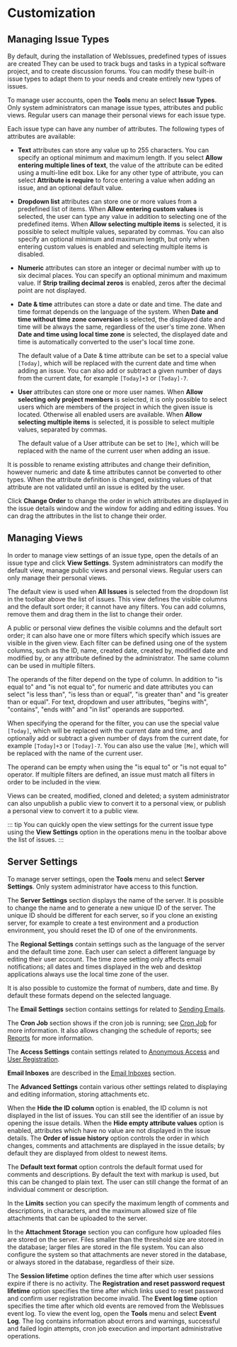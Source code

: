 # Customization

## Managing Issue Types

By default, during the installation of WebIssues, predefined types of issues are created They can be used to track bugs and tasks in a typical software project, and to create discussion forums. You can modify these built-in issue types to adapt them to your needs and create entirely new types of issues.

To manage user accounts, open the **Tools** menu an select **Issue Types**. Only system administrators can manage issue types, attributes and public views. Regular users can manage their personal views for each issue type.

Each issue type can have any number of attributes. The following types of attributes are available:

- **Text** attributes can store any value up to 255 characters. You can specify an optional minimum and maximum length. If you select **Allow entering multiple lines of text**, the value of the attribute can be edited using a multi-line edit box. Like for any other type of attribute, you can select **Attribute is require** to force entering a value when adding an issue, and an optional default value.

- **Dropdown list** attributes can store one or more values from a predefined list of items. When **Allow entering custom values** is selected, the user can type any value in addition to selecting one of the predefined items. When **Allow selecting multiple items** is selected, it is possible to select multiple values, separated by commas. You can also specify an optional minimum and maximum length, but only when entering custom values is enabled and selecting multiple items is disabled.

- **Numeric** attributes can store an integer or decimal number with up to six decimal places. You can specify an optional minimum and maximum value. If **Strip trailing decimal zeros** is enabled, zeros after the decimal point are not displayed.

- **Date & time** attributes can store a date or date and time. The date and time format depends on the language of the system. When **Date and time without time zone conversion** is selected, the displayed date and time will be always the same, regardless of the user's time zone. When **Date and time using local time zone** is selected, the displayed date and time is automatically converted to the user's local time zone.

  The default value of a Date & time attribute can be set to a special value `[Today]`, which will be replaced with the current date and time when adding an issue. You can also add or subtract a given number of days from the current date, for example `[Today]+3` or `[Today]-7`.

- **User** attributes can store one or more user names. When **Allow selecting only project members** is selected, it is only possible to select users which are members of the project in which the given issue is located. Otherwise all enabled users are available. When **Allow selecting multiple items** is selected, it is possible to select multiple values, separated by commas.

  The default value of a User attribute can be set to `[Me]`, which will be replaced with the name of the current user when adding an issue.

It is possible to rename existing attributes and change their definition, however numeric and date & time attributes cannot be converted to other types. When the attribute definition is changed, existing values of that attribute are not validated until an issue is edited by the user.

Click **Change Order** to change the order in which attributes are displayed in the issue details window and the window for adding and editing issues. You can drag the attributes in the list to change their order.

## Managing Views

In order to manage view settings of an issue type, open the details of an issue type and click **View Settings**. System administrators can modify the default view, manage public views and personal views. Regular users can only manage their personal views.

The default view is used when **All Issues** is selected from the dropdown list in the toolbar above the list of issues. This view defines the visible columns and the default sort order; it cannot have any filters. You can add columns, remove them and drag them in the list to change their order.

A public or personal view defines the visible columns and the default sort order; it can also have one or more filters which specify which issues are visible in the given view. Each filter can be defined using one of the system columns, such as the ID, name, created date, created by, modified date and modified by, or any attribute defined by the administrator. The same column can be used in multiple filters.

The operands of the filter depend on the type of column. In addition to "is equal to" and "is not equal to", for numeric and date attributes you can select "is less than", "is less than or equal", "is greater than" and "is greater than or equal". For text, dropdown and user attributes, "begins with", "contains", "ends with" and "in list" operands are supported.

When specifying the operand for the filter, you can use the special value `[Today]`, which will be replaced with the current date and time, and optionally add or subtract a given number of days from the current date, for example `[Today]+3` or `[Today]-7`. You can also use the value `[Me]`, which will be replaced with the name of the current user.

The operand can be empty when using the "is equal to" or "is not equal to" operator. If multiple filters are defined, an issue must match all filters in order to be included in the view.

Views can be created, modified, cloned and deleted; a system administrator can also unpublish a public view to convert it to a personal view, or publish a personal view to convert it to a public view.

::: tip
You can quickly open the view settings for the current issue type using the **View Settings** option in the operations menu in the toolbar above the list of issues.
:::

## Server Settings

To manage server settings, open the **Tools** menu and select **Server Settings**. Only system administrator have access to this function.

The **Server Settings** section displays the name of the server. It is possible to change the name and to generate a new unique ID of the server. The unique ID should be different for each server, so if you clone an existing server, for example to create a test environment and a production environment, you should reset the ID of one of the environments.

The **Regional Settings** contain settings such as the language of the server and the default time zone. Each user can select a different language by editing their user account. The time zone setting only affects email notifications; all dates and times displayed in the web and desktop applications always use the local time zone of the user.

It is also possible to customize the format of numbers, date and time. By default these formats depend on the selected language.

The **Email Settings** section contains settings for related to [Sending Emails](./installation.md#sending-emails).

The **Cron Job** section shows if the cron job is running; see [Cron Job](./installation.md#cron-job) for more information. It also allows changing the schedule of reports; see [Reports](./tracking-issues.md#reports) for more information.

The **Access Settings** contain settings related to [Anonymous Access](./system-administration.md#anonymous-access) and [User Registration](./system-administration.md#user-registration).

**Email Inboxes** are described in the [Email Inboxes](./system-administration.md#email-inboxes) section.

The **Advanced Settings** contain various other settings related to displaying and editing information, storing attachments etc.

When the **Hide the ID column** option is enabled, the ID column is not displayed in the list of issues. You can still see the identifier of an issue by opening the issue details. When the **Hide empty attribute values** option is enabled, attributes which have no value are not displayed in the issue details. The **Order of issue history** option controls the order in which changes, comments and attachments are displayed in the issue details; by default they are displayed from oldest to newest items.

The **Default text format** option controls the default format used for comments and descriptions. By default the text with markup is used, but this can be changed to plain text. The user can still change the format of an individual comment or description.

In the **Limits** section you can specify the maximum length of comments and descriptions, in characters, and the maximum allowed size of file attachments that can be uploaded to the server.

In the **Attachment Storage** section you can configure how uploaded files are stored on the server. Files smaller than the threshold size are stored in the database; larger files are stored in the file system. You can also configure the system so that attachments are never stored in the database, or always stored in the database, regardless of their size.

The **Session lifetime** option defines the time after which user sessions expire if there is no activity. The **Registration and reset password request lifetime** option specifies the time after which links used to reset password and confirm user registration become invalid. The **Event log time** option specifies the time after which old events are removed from the WebIssues event log. To view the event log, open the **Tools** menu and select **Event Log**. The log contains information about errors and warnings, successful and failed login attempts, cron job execution and important administrative operations.
